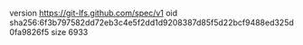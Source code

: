 version https://git-lfs.github.com/spec/v1
oid sha256:6f3b797582dd72eb3c4e5f2dd1d9208387d85f5d22bcf9488ed325d0fa9826f5
size 6933
